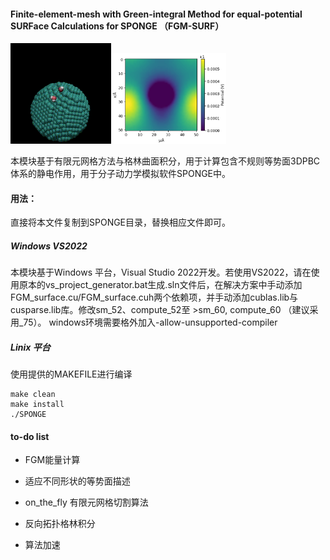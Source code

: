 #### Finite-element-mesh with Green-integral Method for equal-potential SURFace Calculations for SPONGE （FGM-SURF）

<img src="Picture/FGM_Surf_test_system.gif" alt="FGM_Surf_test_system" style="zoom: 67%;" /><img src="Picture/2D_potential.png" alt="image-20240724165944854" style="zoom: 33%;" />

本模块基于有限元网格方法与格林曲面积分，用于计算包含不规则等势面3DPBC体系的静电作用，用于分子动力学模拟软件SPONGE中。

#### 用法：

直接将本文件复制到SPONGE目录，替换相应文件即可。

##### Windows VS2022

本模块基于Windows 平台，Visual Studio 2022开发。若使用VS2022，请在使用原本的vs_project_generator.bat生成.sln文件后，在解决方案中手动添加FGM_surface.cu/FGM_surface.cuh两个依赖项，并手动添加cublas.lib与cusparse.lib库。修改sm_52、compute_52至 >sm_60, compute_60 （建议采用_75）。 windows环境需要格外加入-allow-unsupported-compiler 

##### Linix 平台

使用提供的MAKEFILE进行编译

```
make clean
make install
./SPONGE
```

#### to-do list

- FGM能量计算

- 适应不同形状的等势面描述

- on_the_fly 有限元网格切割算法
- 反向拓扑格林积分
- 算法加速
